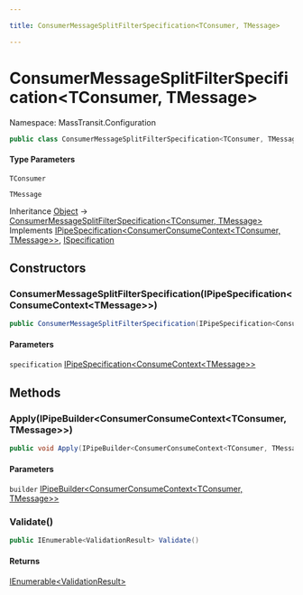 ```yaml
---

title: ConsumerMessageSplitFilterSpecification<TConsumer, TMessage>

---
```


# ConsumerMessageSplitFilterSpecification\<TConsumer, TMessage\>

Namespace: MassTransit.Configuration

```csharp
public class ConsumerMessageSplitFilterSpecification<TConsumer, TMessage> : IPipeSpecification<ConsumerConsumeContext<TConsumer, TMessage>>, ISpecification
```

#### Type Parameters

`TConsumer`<br/>

`TMessage`<br/>

Inheritance [Object](https://learn.microsoft.com/en-us/dotnet/api/system.object) → [ConsumerMessageSplitFilterSpecification\<TConsumer, TMessage\>](../masstransit-configuration/consumermessagesplitfilterspecification-2)<br/>
Implements [IPipeSpecification\<ConsumerConsumeContext\<TConsumer, TMessage\>\>](../../masstransit-abstractions/masstransit-configuration/ipipespecification-1), [ISpecification](../../masstransit-abstractions/masstransit/ispecification)

## Constructors

### **ConsumerMessageSplitFilterSpecification(IPipeSpecification\<ConsumeContext\<TMessage\>\>)**

```csharp
public ConsumerMessageSplitFilterSpecification(IPipeSpecification<ConsumeContext<TMessage>> specification)
```

#### Parameters

`specification` [IPipeSpecification\<ConsumeContext\<TMessage\>\>](../../masstransit-abstractions/masstransit-configuration/ipipespecification-1)<br/>

## Methods

### **Apply(IPipeBuilder\<ConsumerConsumeContext\<TConsumer, TMessage\>\>)**

```csharp
public void Apply(IPipeBuilder<ConsumerConsumeContext<TConsumer, TMessage>> builder)
```

#### Parameters

`builder` [IPipeBuilder\<ConsumerConsumeContext\<TConsumer, TMessage\>\>](../../masstransit-abstractions/masstransit-configuration/ipipebuilder-1)<br/>

### **Validate()**

```csharp
public IEnumerable<ValidationResult> Validate()
```

#### Returns

[IEnumerable\<ValidationResult\>](https://learn.microsoft.com/en-us/dotnet/api/system.collections.generic.ienumerable-1)<br/>
